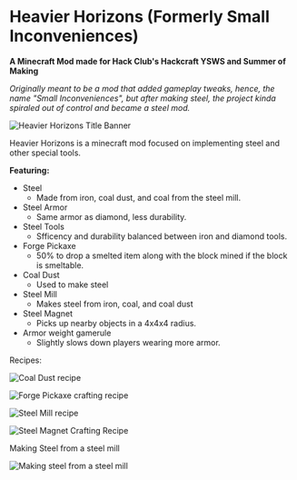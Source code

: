 # Heavier Horizons (Formerly Small Inconveniences)
**A Minecraft Mod made for Hack Club's Hackcraft YSWS and Summer of Making**

_Originally meant to be a mod that added gameplay tweaks, hence, the name "Small Inconveniences", but after making steel, the project kinda spiraled out of control and became a steel mod._

![Heavier Horizons Title Banner](https://cdn.modrinth.com/data/cached_images/9c269196f1778bdfd59539bffa4318652a58c886.png)

Heavier Horizons is a minecraft mod focused on implementing steel and other special tools.

**Featuring:**
- Steel
    - Made from iron, coal dust, and coal from the steel mill.
- Steel Armor
    - Same armor as diamond, less durability.
- Steel Tools
    - Sfficency and durability balanced between iron and diamond tools.
- Forge Pickaxe
    - 50% to drop a smelted item along with the block mined if the block is smeltable.
- Coal Dust
    - Used to make steel
- Steel Mill
    - Makes steel from iron, coal, and coal dust
- Steel Magnet
    - Picks up nearby objects in a 4x4x4 radius.
- Armor weight gamerule
    - Slightly slows down players wearing more armor.

Recipes:

![Coal Dust recipe](https://cdn.modrinth.com/data/cached_images/e656e495bfa463bf0e07d86ae15d00f0f4840f0e.png)

![Forge Pickaxe crafting recipe](https://cdn.modrinth.com/data/cached_images/5f4907daa0a570e37c1724f2a6e1df69fe693703.png)

![Steel Mill recipe](https://cdn.modrinth.com/data/cached_images/2806edd32b27305378f0e49abcb9e1a7a99e7e5f.png)

![Steel Magnet Crafting Recipe](https://cdn.modrinth.com/data/cached_images/55212b801c09482f211d9af1bdf08728c3b0e2d2.png)

Making Steel from a steel mill

![Making steel from a steel mill](https://cdn.modrinth.com/data/cached_images/3329d2eb6bf9aceab041394428ebc42978b1de8a.png)
